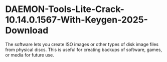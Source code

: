 # DAEMON-Tools-Lite-Crack-10.14.0.1567-With-Keygen-2025-Download
The software lets you create ISO images or other types of disk image files from physical discs. This is useful for creating backups of software, games, or media for future use.
